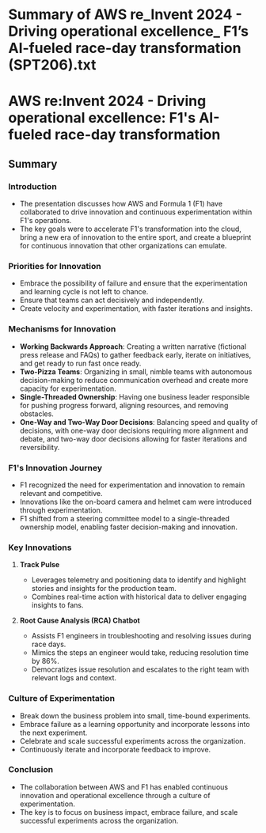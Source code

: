 # Summary of AWS re_Invent 2024 - Driving operational excellence_ F1’s AI-fueled race-day transformation (SPT206).txt

# AWS re:Invent 2024 - Driving operational excellence: F1's AI-fueled race-day transformation

## Summary

### Introduction

- The presentation discusses how AWS and Formula 1 (F1) have collaborated to drive innovation and continuous experimentation within F1's operations.
- The key goals were to accelerate F1's transformation into the cloud, bring a new era of innovation to the entire sport, and create a blueprint for continuous innovation that other organizations can emulate.

### Priorities for Innovation

- Embrace the possibility of failure and ensure that the experimentation and learning cycle is not left to chance.
- Ensure that teams can act decisively and independently.
- Create velocity and experimentation, with faster iterations and insights.

### Mechanisms for Innovation

- **Working Backwards Approach**: Creating a written narrative (fictional press release and FAQs) to gather feedback early, iterate on initiatives, and get ready to run fast once ready.
- **Two-Pizza Teams**: Organizing in small, nimble teams with autonomous decision-making to reduce communication overhead and create more capacity for experimentation.
- **Single-Threaded Ownership**: Having one business leader responsible for pushing progress forward, aligning resources, and removing obstacles.
- **One-Way and Two-Way Door Decisions**: Balancing speed and quality of decisions, with one-way door decisions requiring more alignment and debate, and two-way door decisions allowing for faster iterations and reversibility.

### F1's Innovation Journey

- F1 recognized the need for experimentation and innovation to remain relevant and competitive.
- Innovations like the on-board camera and helmet cam were introduced through experimentation.
- F1 shifted from a steering committee model to a single-threaded ownership model, enabling faster decision-making and innovation.

### Key Innovations

1. **Track Pulse**
   - Leverages telemetry and positioning data to identify and highlight stories and insights for the production team.
   - Combines real-time action with historical data to deliver engaging insights to fans.

2. **Root Cause Analysis (RCA) Chatbot**
   - Assists F1 engineers in troubleshooting and resolving issues during race days.
   - Mimics the steps an engineer would take, reducing resolution time by 86%.
   - Democratizes issue resolution and escalates to the right team with relevant logs and context.

### Culture of Experimentation

- Break down the business problem into small, time-bound experiments.
- Embrace failure as a learning opportunity and incorporate lessons into the next experiment.
- Celebrate and scale successful experiments across the organization.
- Continuously iterate and incorporate feedback to improve.

### Conclusion

- The collaboration between AWS and F1 has enabled continuous innovation and operational excellence through a culture of experimentation.
- The key is to focus on business impact, embrace failure, and scale successful experiments across the organization.